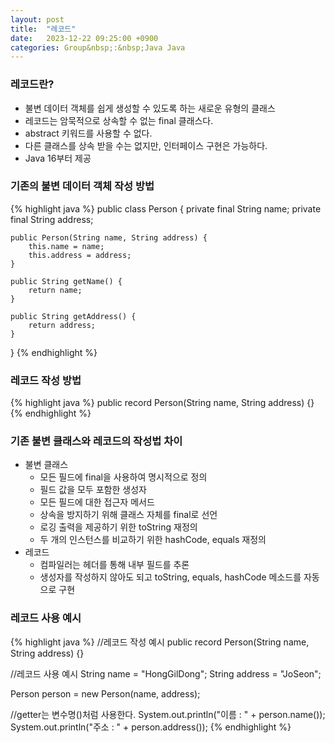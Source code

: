 ```yaml
---
layout: post
title:  "레코드"
date:   2023-12-22 09:25:00 +0900
categories: Group&nbsp;:&nbsp;Java Java
---
```


### 레코드란?

- 불변 데이터 객체를 쉽게 생성할 수 있도록 하는 새로운 유형의 클래스
- 레코드는 암묵적으로 상속할 수 없는 final 클래스다.
- abstract 키워드를 사용할 수 없다.
- 다른 클래스를 상속 받을 수는 없지만, 인터페이스 구현은 가능하다.
- Java 16부터 제공

### 기존의 불변 데이터 객체 작성 방법

{% highlight java %}
public class Person {
    private final String name;
    private final String address;
    
    public Person(String name, String address) {
        this.name = name;
        this.address = address;
    }
    
    public String getName() {
        return name;
    }
    
    public String getAddress() {
        return address;
    }
}
{% endhighlight %}

### 레코드 작성 방법

{% highlight java %}
public record Person(String name, String address) {}
{% endhighlight %}

### 기존 불변 클래스와 레코드의 작성법 차이

- 불변 클래스
    - 모든 필드에 final을 사용하여 명시적으로 정의
    - 필드 값을 모두 포함한 생성자 
    - 모든 필드에 대한 접근자 메서드
    - 상속을 방지하기 위해 클래스 자체를 final로 선언
    - 로깅 출력을 제공하기 위한 toString 재정의
    - 두 개의 인스턴스를 비교하기 위한 hashCode, equals 재정의
- 레코드
    - 컴파일러는 헤더를 통해 내부 필드를 추론
    - 생성자를 작성하지 않아도 되고 toString, equals, hashCode 메소드를 자동으로 구현

### 레코드 사용 예시

{% highlight java %}
//레코드 작성 예시
public record Person(String name, String address) {}

//레코드 사용 예시
String name = "HongGilDong";
String address = "JoSeon";

Person person = new Person(name, address);

//getter는 변수명()처럼 사용한다.
System.out.println("이름 : " + person.name());
System.out.println("주소 : " + person.address());
{% endhighlight %}